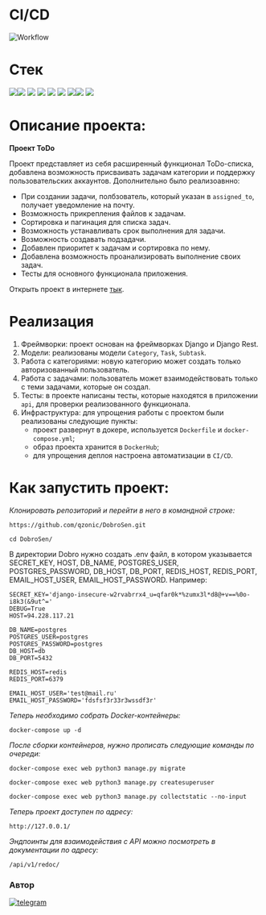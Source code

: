 # CI/CD
![Workflow](https://github.com/qzonic/DobroSen/actions/workflows/main.yml/badge.svg)

# Стек
<img src="https://img.shields.io/badge/Python-4169E1?style=for-the-badge"/><img src="https://img.shields.io/badge/Django-008000?style=for-the-badge"/> <img src="https://img.shields.io/badge/DRF-800000?style=for-the-badge"/> <img src="https://img.shields.io/badge/Docker-00BFFF?style=for-the-badge"/> <img src="https://img.shields.io/badge/PostgreSQL-87CEEB?style=for-the-badge"/> <img src="https://img.shields.io/badge/Nginx-67c273?style=for-the-badge"/> <img src="https://img.shields.io/badge/Gunicorn-06bd1e?style=for-the-badge"/><img src="https://img.shields.io/badge/Redis-800000?style=for-the-badge"/> <img src="https://img.shields.io/badge/Celery-06bd1e?style=for-the-badge"/>

# Описание проекта:

**Проект ToDo**

Проект представляет из себя расширенный функционал ToDo-списка, добавлена возможность присваивать задачам категории и поддержку пользовательских аккаунтов.
Дополнительно было реализоавнно:
* При создании задачи, полбзователь, который указан в `assigned_to`, получает уведомление на почту.
* Возможность прикрепления файлов к задачам.
* Сортировка и пагинация для списка задач.
* Возможность устанавливать срок выполнения для задачи.
* Возможность создавать подзадачи.
* Добавлен приоритет к задачам и сортировка по нему.
* Добавлена возможность проанализировать выполнение своих задач.
* Тесты для основного функционала приложения.

Открыть проект в интернете [тык](http://94.228.124.37/api/v1/).


# Реализация

1. Фреймворки: проект основан на фреймворках Django и Django Rest.
2. Модели: реализованы модели `Category`, `Task`, `Subtask`.
3. Работа с категориями: новую категорию может создать только авторизованный пользователь.
3. Работа с задачами: пользователь может взаимодействовать только с теми задачами, которые он создал.
4. Тесты: в проекте написаны тесты, которые находятся в приложении `api`, для проверки реализованного функционала.
5. Инфраструктура: для упрощения работы с проектом были реализованы следующие пункты:
   * проект развернут в докере, используется `Dockerfile` и `docker-compose.yml`;
   * образ проекта хранится в `DockerHub`;
   * для упрощения деплоя настроена автоматизации в `CI/CD`.

# Как запустить проект:

*Клонировать репозиторий и перейти в него в командной строке:*
```
https://github.com/qzonic/DobroSen.git
```
```
cd DobroSen/
```

В директории Dobro нужно создать .env файл, в котором указывается 
SECRET_KEY, HOST, DB_NAME, POSTGRES_USER, POSTGRES_PASSWORD, DB_HOST, DB_PORT,
REDIS_HOST, REDIS_PORT, EMAIL_HOST_USER, EMAIL_HOST_PASSWORD.
Например:
```
SECRET_KEY='django-insecure-w2rvabrrx4_u=qfar0k*%zumx3l*d8@+v==%0o-i8k3(&9ut^='
DEBUG=True
HOST=94.228.117.21

DB_NAME=postgres
POSTGRES_USER=postgres
POSTGRES_PASSWORD=postgres
DB_HOST=db
DB_PORT=5432

REDIS_HOST=redis
REDIS_PORT=6379

EMAIL_HOST_USER='test@mail.ru'
EMAIL_HOST_PASSWORD='fdsfsf3r33r3wssdf3r'
```

*Теперь необходимо собрать Docker-контейнеры:*
```
docker-compose up -d
```

*После сборки контейнеров, нужно прописать следующие команды по очереди:*
```
docker-compose exec web python3 manage.py migrate
```

```
docker-compose exec web python3 manage.py createsuperuser
```

```
docker-compose exec web python3 manage.py collectstatic --no-input
```

*Теперь проект доступен по адресу:*
```
http://127.0.0.1/
```

*Эндпоинты для взаимодействия с API можно посмотреть в документации по адресу:*
```
/api/v1/redoc/
```

### Автор
[![telegram](https://img.shields.io/badge/Telegram-Join-blue)](https://t.me/qzonic)

